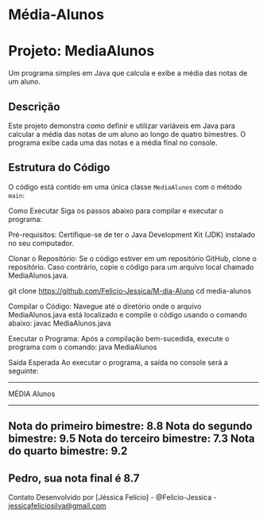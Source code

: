 # Média-Alunos

# Projeto: MediaAlunos

Um programa simples em Java que calcula e exibe a média das notas de um aluno.

## Descrição

Este projeto demonstra como definir e utilizar variáveis em Java para calcular a média das notas de um aluno ao longo de quatro bimestres. O programa exibe cada uma das notas e a média final no console.

## Estrutura do Código

O código está contido em uma única classe `MediaAlunos` com o método `main`:


Como Executar
Siga os passos abaixo para compilar e executar o programa:

Pré-requisitos: Certifique-se de ter o Java Development Kit (JDK) instalado no seu computador.

Clonar o Repositório: Se o código estiver em um repositório GitHub, clone o repositório. Caso contrário, copie o código para um arquivo local chamado MediaAlunos.java.

git clone https://github.com/Felicio-Jessica/M-dia-Aluno
cd media-alunos

Compilar o Código: Navegue até o diretório onde o arquivo MediaAlunos.java está localizado e compile o código usando o comando abaixo:
javac MediaAlunos.java

Executar o Programa: Após a compilação bem-sucedida, execute o programa com o comando:
java MediaAlunos

Saída Esperada
Ao executar o programa, a saída no console será a seguinte:

*****************************
MÉDIA Alunos
*****************************
Nota do primeiro bimestre: 8.8
Nota do segundo bimestre: 9.5
Nota do terceiro bimestre: 7.3
Nota do quarto bimestre: 9.2
---------------------------------------------
Pedro, sua nota final é 8.7
---------------------------------------------


Contato
Desenvolvido por [Jéssica Felício] - @Felicio-Jessica - jessicafeliciosilva@gmail.com



